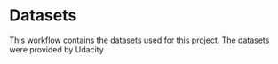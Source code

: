 # Datasets
This workflow contains the datasets used for this project.
The datasets were provided by Udacity
